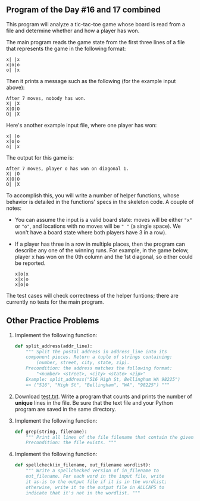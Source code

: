 ## Program of the Day #16 and 17 combined

This program will analyze a tic-tac-toe game whose board is read from a file and determine whether and how a player has won.

The main program reads the game state from the first three lines of a file that represents the game in the following format:

```
x| |x
x|o|o
o| |x
```

Then it prints a message such as the following (for the example input above):

```
After 7 moves, nobody has won.
X| |X
X|O|O
O| |X
```

Here's another example input file, where one player has won:

```
x| |o
x|o|o
o| |x
```

The output for this game is:

```
After 7 moves, player o has won on diagonal 1.
X| |O
X|O|O
O| |X
```

To accomplish this, you will write a number of helper functions, whose behavior is detailed in the functions' specs in the skeleton code. A couple of notes:

* You can assume the input is a valid board state: moves will be either `"x"` or `"o"`, and locations with no moves will be `" "` (a single space). We won't have a board state where both players have 3 in a row).

* If a player has three in a row in multiple places, then the program can describe any one of the winning runs. For example, in the game below, player x has won on the 0th column and the 1st diagonal, so either could be reported.

  ```
  x|o|x
  x|x|o
  x|o|o
  ```

The test cases will check correctness of the helper funtions; there are currently no tests for the main program.

## Other Practice Problems

1. Implement the following function:

   ```python
   def split_address(addr_line):
       """ Split the postal address in address_line into its
       component pieces. Return a tuple of strings containing:
           (number, street, city, state, zip).
       Precondition: the address matches the following format:
           "<number> <street>, <city> <state> <zip>"
       Example: split_address("516 High St, Bellingham WA 98225")
       => ("516", "High St", "Bellingham", "WA", "98225") """
   ```

2. Download [test.txt](code/test.txt). Write a program that counts and prints the number of **unique** lines in the file. Be sure that the text file and your Python program are saved in the same directory.

3. Implement the following function:

   ```python
   def grep(string, filename):
       """ Print all lines of the file filename that contain the given string.
       Precondition: the file exists. """
   ```

5. Implement the following function:

   ```python
   def spellcheck(in_filename, out_filename wordlist):
       """ Write a spellchecked version of in_filename to
       out_filename. For each word in the input file, write
       it as-is to the output file if it is in the wordlist;
       otherwise, write it to the output file in ALLCAPS to
       indicate that it's not in the wordlist. """
   ```
